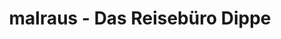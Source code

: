 ---
title: "malraus - Das Reisebüro Dippe"
url: /beelitz/malraus-das-reisebuero-dippe/
shop: Reisebüro
---